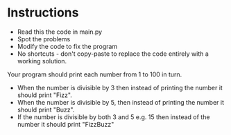 # Instructions
- Read this the code in main.py
- Spot the problems
- Modify the code to fix the program
- No shortcuts - don't copy-paste to replace the code entirely with a working solution.

Your program should print each number from 1 to 100 in turn.
- When the number is divisible by 3 then instead of printing the number it should print "Fizz".
- When the number is divisible by 5, then instead of printing the number it should print "Buzz".
- If the number is divisible by both 3 and 5 e.g. 15 then instead of the number it should print "FizzBuzz"
